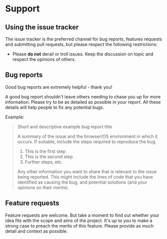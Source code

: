 # Support

## Using the issue tracker

The issue tracker is the preferred channel for bug reports,
features requests and submitting pull
requests, but please respect the following restrictions:

* Please **do not** derail or troll issues. Keep the discussion on topic and
  respect the opinions of others.


## Bug reports


Good bug reports are extremely helpful - thank you!

A good bug report shouldn't leave others needing to chase you up for more
information. Please try to be as detailed as possible in your report. All these details will help people to fix any potential bugs.

Example:

> Short and descriptive example bug report title
>
> A summary of the issue and the browser/OS environment in which it occurs. If
> suitable, include the steps required to reproduce the bug.
>
> 1. This is the first step
> 2. This is the second step
> 3. Further steps, etc.
>
>
> Any other information you want to share that is relevant to the issue being
> reported. This might include the lines of code that you have identified as
> causing the bug, and potential solutions (and your opinions on their
> merits).


<a name="features"></a>
## Feature requests

Feature requests are welcome. But take a moment to find out whether your idea
fits with the scope and aims of the project. It's up to *you* to make a strong
case to preach the merits of this feature. Please
provide as much detail and context as possible.
